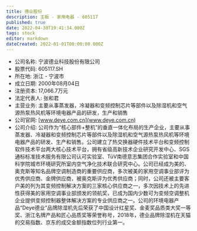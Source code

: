 ```yaml
---
title: 德业股份
description: 主板 - 家用电器 - 605117
published: true
date: 2022-04-30T19:41:34.000Z
tags: stock
editor: markdown
dateCreated: 2022-01-01T00:00:00.000Z
---
```


- 公司名称: 宁波德业科技股份有限公司
- 股票代码: 605117.SH
- 所在地: 浙江 - 宁波市
- 成立日期: 2000年08月04日
- 注册资本: 17,066.7万元
- 法定代表人: 张和君
- 主营业务: 主要从事蒸发器，冷凝器和变频控制芯片等部件以及除湿机和空气源热泵热风机等环境电器产品的研发，生产和销售
- 公司官网: [www.deye.com.cn](www.deye.com.cn)
- 公司介绍: 公司作为“核心部件+整机”的垂直一体化布局的生产企业，主要从事蒸发器、冷凝器和变频控制芯片等部件以及除湿机和空气源热泵热风机等环境电器产品的研发、生产和销售。公司建立了热交换器硬件技术平台和变频控制软件技术平台两大核心技术平台，拥有省级高新技术企业研究开发中心、SGS通标标准技术服务有限公司认可实验室、TüV南德意志集团合作实验室和中国科学院城市环境研究所室内空气净化技术联合研究中心。公司已经成为美的、奥克斯等知名品牌空调制造商的重要供应商，多次被美的家用空调事业部评为优秀供应商、金牌供应商，被奥克斯评为优秀供应商；同时，公司还被主要客户美的列为其变频控制解决方案的三家核心供应商之一，多次因技术上的先进性获得美的家用空调事业部颁发的领航奖，已成为国内少数可为变频空调整机企业提供变频控制器整体解决方案的专业供应商之一。公司的环境电器产品“Deye德业”品牌除湿机先后荣获了中国设计红星奖、金麦奖品质类大奖一等奖、浙江名牌产品和匠心品质奖等荣誉称号，2018年，德业品牌除湿机在天猫的交易指数、京东的成交金额指数位列行业第一。


